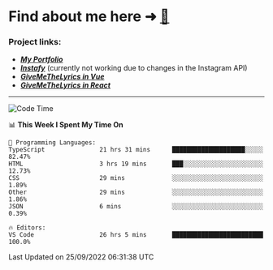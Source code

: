 # Find about me here ➜ [🧑](https://pauabella.dev)

### Project links:
- ***[My Portfolio](https://pauabella.dev)***
- ***[Instafy](https://instafy.me)*** (currently not working due to changes in the Instagram API)
- ***[GiveMeTheLyrics in Vue](https://lyrics.pauabella.dev)***
- ***[GiveMeTheLyrics in React](https://pauabella.dev/GiveMeTheLyrics)***

---
<!--START_SECTION:waka-->
![Code Time](http://img.shields.io/badge/Code%20Time-1%2C475%20hrs%2027%20mins-blue)

📊 **This Week I Spent My Time On** 

```text
💬 Programming Languages: 
TypeScript               21 hrs 31 mins      ████████████████████░░░░░   82.47% 
HTML                     3 hrs 19 mins       ███░░░░░░░░░░░░░░░░░░░░░░   12.73% 
CSS                      29 mins             ░░░░░░░░░░░░░░░░░░░░░░░░░   1.89% 
Other                    29 mins             ░░░░░░░░░░░░░░░░░░░░░░░░░   1.86% 
JSON                     6 mins              ░░░░░░░░░░░░░░░░░░░░░░░░░   0.39%

🔥 Editors: 
VS Code                  26 hrs 5 mins       █████████████████████████   100.0%

```


 Last Updated on 25/09/2022 06:31:38 UTC
<!--END_SECTION:waka-->
